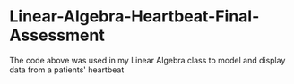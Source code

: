 # Linear-Algebra-Heartbeat-Final-Assessment
The code above was used in my Linear Algebra class to model and display data from a patients' heartbeat  
